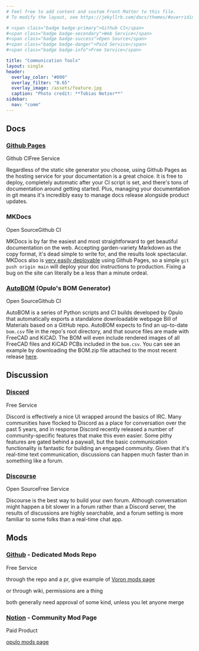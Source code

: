 ```yaml
---
# Feel free to add content and custom Front Matter to this file.
# To modify the layout, see https://jekyllrb.com/docs/themes/#overriding-theme-defaults

# <span class="badge badge-primary">Github CI</span>
#<span class="badge badge-secondary">Web Service</span>
#<span class="badge badge-success">Open Source</span>
#<span class="badge badge-danger">Paid Service</span>
#<span class="badge badge-info">Free Service</span>

title: "Communication Tools"
layout: single
header:
  overlay_color: "#000"
  overlay_filter: "0.65"
  overlay_image: /assets/feature.jpg
  caption: "Photo credit: **Tobias Netzer**"
sidebar:
  nav: "comm"
---
```


## Docs

### [Github Pages](https://pages.github.com/)
<span class="badge badge-primary">Github CI</span><span class="badge badge-info">Free Service</span>

Regardless of the static site generator you choose, using Github Pages as the hosting service for your documentation is a great choice. It is free to deploy, completely automatic after your CI script is set, and there's tons of documentation around getting started. Plus, managing your documentation in git means it's incredibly easy to manage docs release alongside product updates.

### MKDocs
<span class="badge badge-success">Open Source</span><span class="badge badge-primary">Github CI</span>

MKDocs is by far the easiest and most straightforward to get beautiful documentation on the web. Accepting garden-variety Markdown as the copy format, it's dead simple to write for, and the results look spectacular. MKDocs also is [very easily deployable](https://github.com/opulo-inc/docs/blob/main/.github/workflows/ci.yaml) using Github Pages, so a simple `git push origin main` will deploy your doc instructions to production. Fixing a bug on the site can literally be a less than a minute ordeal.

### [AutoBOM](https://github.com/opulo-inc/lumenpnp/blob/main/.github/workflows/export-bom.yaml) (Opulo's BOM Generator)
<span class="badge badge-success">Open Source</span><span class="badge badge-primary">Github CI</span>

AutoBOM is a series of Python scripts and CI builds developed by Opulo that automatically exports a standalone downloadable webpage Bill of Materials based on a GitHub repo. AutoBOM expects to find an up-to-date `bom.csv` file in the repo's root directory, and that source files are made with FreeCAD and KiCAD. The BOM will even include rendered images of all FreeCAD files and KiCAD PCBs included in the `bom.csv`. You can see an example by downloading the BOM.zip file attached to the most recent release [here](https://github.com/opulo-inc/feeder/releases/).

## Discussion

### [Discord](https://discord.com/)
<span class="badge badge-info">Free Service</span>

Discord is effectively a nice UI wrapped around the basics of IRC. Many communities have flocked to Discord as a place for conversation over the past 5 years, and in response Discord recently released a number of community-specific features that make this even easier. Some pithy features are gated behind a paywall, but the basic communication functionality is fantastic for building an engaged community. Given that it's real-time text communication, discussions can happen much faster than in something like a forum.

### [Discourse](https://www.discourse.org/)
<span class="badge badge-success">Open Source</span><span class="badge badge-info">Free Service</span>

Discourse is the best way to build your own forum. Although conversation might happen a bit slower in a forum rather than a Discord server, the results of discussions are highly searchable, and a forum setting is more familiar to some folks than a real-time chat app.

## Mods

### [Github](https://github.com/) - Dedicated Mods Repo
<span class="badge badge-info">Free Service</span>

through the repo and a pr, give example of [Voron mods page](https://mods.vorondesign.com/)

or through wiki, permissions are a thing

both generally need approval of some kind, unless you let anyone merge

### [Notion](https://www.notion.so/) - Community Mod Page
<span class="badge badge-danger">Paid Product</span>

[opulo mods page](https://mods.opulo.io/)
